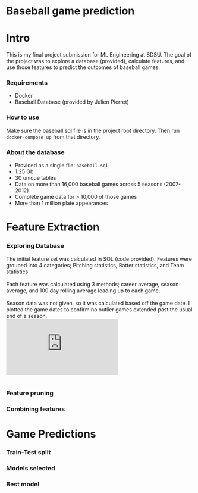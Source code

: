 # Baseball game prediction

# Intro

<p>
This is my final project submission for ML Engineering at SDSU. The goal of the project was to explore a database 
(provided), calculate features, and use those features to predict the outcomes of baseball games.
</p>

### Requirements

- Docker<br>
- Baseball Database (provided by Julien Pierret)

### How to use

Make sure the baseball.sql file is in the project root directory. Then run <code>docker-compose up</code> from that directory.

### About the database

- Provided as a single file: <code>baseball.sql</code>
- 1.25 Gb
- 30 unique tables
- Data on more than 16,000 baseball games across 5 seasons (2007-2012)
- Complete game data for > 10,000 of those games
- More than 1 million plate appearances

# Feature Extraction

### Exploring Database

The initial feature set was calculated in SQL (code provided). Features were grouped into 4 categories; Pitching statistics, Batter statistics, and Team statistics
<br><br>
Each feature was calculated using 3 methods; career average, season average, and 100 day rolling average leading up to each game.
<br><br>
Season data was not given, so it was calculated based off the game date. I plotted the game dates to confirm no outlier games extended past the usual end of a season.
<br>
![alt text](https://github.com/seanfahey1/MLEngineering/blob/final/images/game-dates.html?raw=true)
<br><br>

### Feature pruning

### Combining features

# Game Predictions

### Train-Test split

### Models selected

### Best model

###
